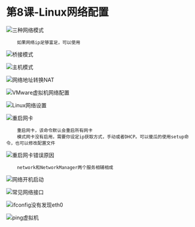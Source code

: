 # 第8课-Linux网络配置


![三种网络模式](image/三种网络模式.png)

        如果网络ip足够富足，可以使用

![桥接模式](image/桥接模式.png)

![主机模式](image/主机模式.png)

![网络地址转换NAT](image/网络地址转换nat.png)

![VMware虚拟机网络配置](image/vmware虚拟机网络配置.png)

![Linux网络设置](image/linux网络设置.png)

![重启网卡](image/重启网卡.png)

        重启网卡，该命令默认会重启所有网卡
        模式网卡没有启用，需要你设定ip获取方式，手动或者DHCP。可以傻瓜的使用setup命令，也可以修改配置文件

![重启网卡错误原因](image/重启网卡错误原因.png)

        network和NetworkManager两个服务相辅相成

![网络开机启动](image/网络开机启动.png)

![常见网络接口](image/常见网络接口.png)

![ifconfig没有发现eth0](image/ifconfig没有发现eth0.png)

![ping虚拟机](image/ping虚拟机.png)
